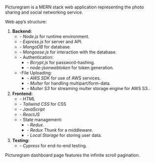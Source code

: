 <p>Picturegram is a MERN stack web application representing the photo sharing and social networking service. </p>
<p>Web app’s structure:</p>
<ol>
<li><strong>Backend:</strong>
	<ul>
	<li>- <i>Node.js</i> for runtime environment.</li>
	<li>- <i>Express.js</i> for server and API.</li>
	<li>- <i>MongoDB</i> for database.</li>
	<li>- <i>Mongoose.js</i> for interaction with the database.</li> 
	<li>- Authentication:
		<ul>
			<li>- <i> Bcrypt.js</i> for password-hashing.</li>
			<li>- <i> node-jsonwebtoken</i> for token generation.</li>
		</ul>
	</li>
	<li>-File Uploading: 
		<ul>
			<li>- <i>AWS SDK</i> for use of AWS services.</li>
<li>- <i>Multer</i> for handling multipart/form-data.</li>
<li>- <i>Multer S3</i> for streaming multer storage engine for AWS S3..</li>
		</ul>
</li>
</ul>
</li>
<li><strong>Frontend:</strong>
	<ul>
		<li>- <i>HTML</i></li>
		<li>- <i>Tailwind CSS</i> for CSS</li>
		<li>- <i>JavaScript</i></li>
		<li>- <i>ReactJS</i></li>
		<li>- State management:
	<ul>
		<li>- <i>Redux</i>.</li>
		<li>- <i>Redux Thunk</i> for a middleware.</li>   <li>- <i>Local Storage</i> for storing user data.</li>
	 </ul>
</li>
	</ul>
</li>
<li><strong>Testing:</strong>
	<ul>
		<li>- <i>Cypress</i> for end-to-end testing.</li>
	</ul>
</li>
</ol> 
<p>Picturegram dashboard page features the infinite scroll pagination.</p>
